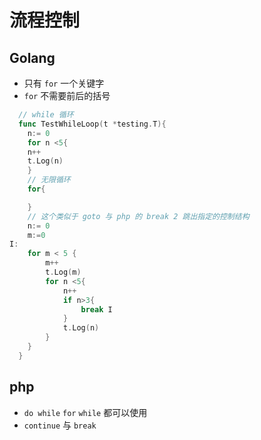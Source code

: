 # 流程控制

## Golang

- 只有 `for` 一个关键字
- `for` 不需要前后的括号

```go
  // while 循环
  func TestWhileLoop(t *testing.T){
    n:= 0
    for n <5{
    n++
    t.Log(n)
    }
    // 无限循环
    for{

    }
    // 这个类似于 goto 与 php 的 break 2 跳出指定的控制结构
    n:= 0
    m:=0
I:
    for m < 5 {
        m++
        t.Log(m)
        for n <5{
            n++
            if n>3{
                break I
            }
            t.Log(n)
        }
    }
  }
```

## php

- `do while` `for` `while` 都可以使用
- `continue` 与 `break`